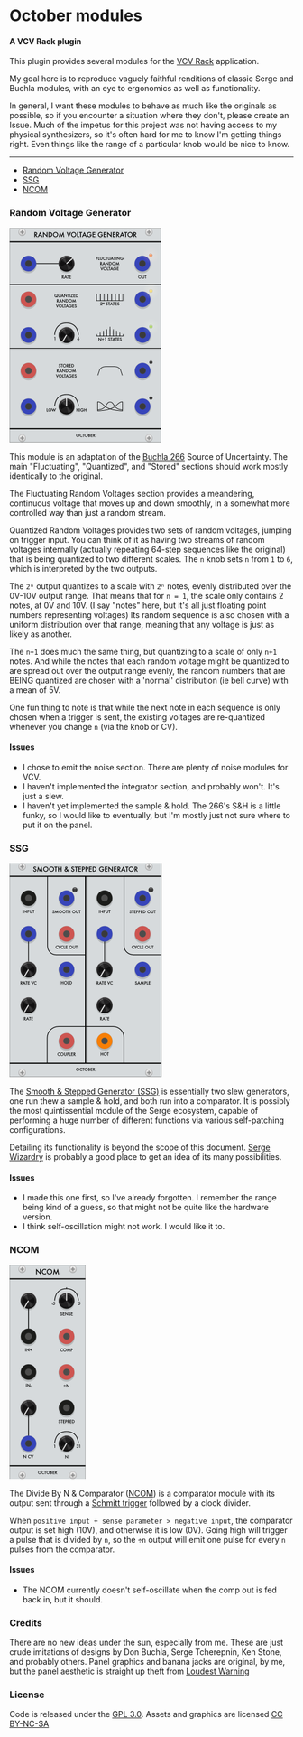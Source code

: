# October modules
#### A VCV Rack plugin

This plugin provides several modules for the [VCV Rack](https://vcvrack.com/) application.

My goal here is to reproduce vaguely faithful renditions of classic Serge and Buchla modules,
with an eye to ergonomics as well as functionality.

In general, I want these modules to behave as much like the originals as possible,
so if you encounter a situation where they don't, please create an Issue.
Much of the impetus for this project was not having access to my physical synthesizers,
so it's often hard for me to know I'm getting things right.
Even things like the range of a particular knob would be nice to know.

---

- [Random Voltage Generator](#random-voltage-generator)
- [SSG](#ssg)
- [NCOM](#ncom)

### Random Voltage Generator

![Random Voltage Generator](docs/random.png)

This module is an adaptation of the [Buchla 266](https://buchla.com/product/266/) Source of Uncertainty.
The main "Fluctuating", "Quantized", and "Stored" sections should work mostly identically to the original.

The Fluctuating Random Voltages section provides a meandering, continuous voltage that moves up and down smoothly,
in a somewhat more controlled way than just a random stream.

Quantized Random Voltages provides two sets of random voltages, jumping on trigger input.
You can think of it as having two streams of random voltages internally (actually repeating 64-step sequences like the original)
that is being quantized to two different scales. The `n` knob sets `n` from `1` to `6`, which is interpreted by the two outputs.

The `2ⁿ` output quantizes to a scale with `2ⁿ` notes, evenly distributed over the 0V-10V output range.
That means that for `n = 1`, the scale only contains 2 notes, at 0V and 10V.
(I say "notes" here, but it's all just floating point numbers representing voltages)
Its random sequence is also chosen with a uniform distribution over that range, meaning that any voltage is just as likely as another.

The `n+1` does much the same thing, but quantizing to a scale of only `n+1` notes.
And while the notes that each random voltage might be quantized to are spread out over the output range evenly,
the random numbers that are BEING quantized are chosen with a 'normal' distribution (ie bell curve) with a mean of 5V.

One fun thing to note is that while the next note in each sequence is only chosen when a trigger is sent,
the existing voltages are re-quantized whenever you change `n` (via the knob or CV).

#### Issues

- I chose to emit the noise section. There are plenty of noise modules for VCV.
- I haven't implemented the integrator section, and probably won't. It's just a slew.
- I haven't yet implemented the sample & hold. The 266's S&H is a little funky, so I would like to eventually, but I'm mostly just not sure where to put it on the panel.

### SSG

![SSG](docs/ssg.png)

The [Smooth & Stepped Generator (SSG)](https://sdiy.info/wiki/CGS_Serge_smooth_and_stepped_generator)
is essentially two slew generators, one run thew a sample & hold, and both run into a comparator.
It is possibly the most quintissential module of the Serge ecosystem, capable of performing a huge number of different functions
via various self-patching configurations.

Detailing its functionality is beyond the scope of this document.
[Serge Wizardry](https://serge-fans.com/wiz_SSG1.htm) is probably a good place to get an idea of its many possibilities.

#### Issues

- I made this one first, so I've already forgotten. I remember the range being kind of a guess, so that might not be quite like the hardware version.
- I think self-oscillation might not work. I would like it to.


### NCOM

![NCOM](docs/ncom.png)

The Divide By N & Comparator ([NCOM](https://serge-modular.com/serge_eurorack?mod=RS_NCOM_E)) is a comparator module with its output sent through a [Schmitt trigger](https://en.wikipedia.org/wiki/Schmitt_trigger) followed by a clock divider.

When `positive input + sense parameter > negative input`, the comparator output is set high (10V), and otherwise it is low (0V).
Going high will trigger a pulse that is divided by `n`, so the `÷n` output will emit one pulse for every `n` pulses from the comparator.

#### Issues

- The NCOM currently doesn't self-oscillate when the comp out is fed back in, but it should.

### Credits

There are no new ideas under the sun, especially from me.
These are just crude imitations of designs by Don Buchla, Serge Tcherepnin, Ken Stone, and probably others.
Panel graphics and banana jacks are original, by me, but the panel aesthetic is straight up theft from [Loudest Warning](http://www.loudestwarning.co.uk/)

### License

Code is released under the [GPL 3.0](LICENSE.txt).
Assets and graphics are licensed [CC BY-NC-SA](https://creativecommons.org/licenses/by-nc-sa/4.0/)
